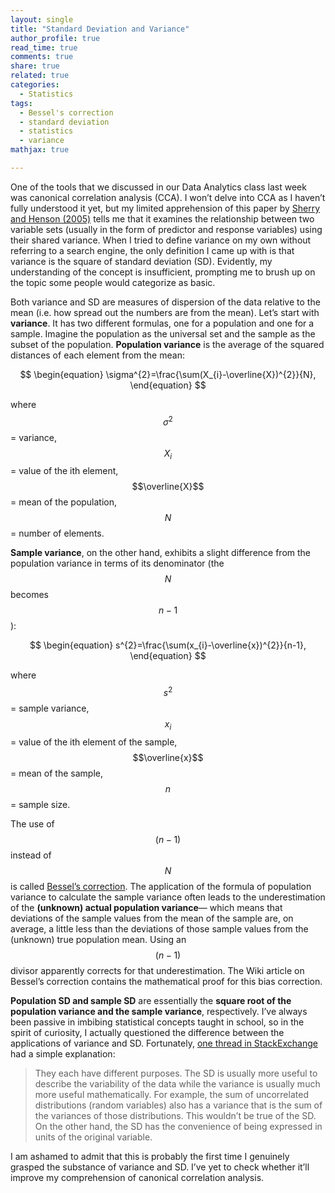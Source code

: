 ```yaml
---
layout: single
title: "Standard Deviation and Variance"
author_profile: true
read_time: true
comments: true
share: true
related: true
categories:
  - Statistics
tags:
  - Bessel's correction
  - standard deviation
  - statistics
  - variance
mathjax: true

---
```


One of the tools that we discussed in our Data Analytics class last week was canonical correlation analysis (CCA). I won’t delve into CCA as I haven’t fully understood it yet, but my limited apprehension of this paper by <a href="http://www.tandfonline.com/doi/abs/10.1207/s15327752jpa8401_09">Sherry and Henson (2005)</a> tells me that it examines the relationship between two variable sets (usually in the form of predictor and response variables) using their shared variance. When I tried to define variance on my own without referring to a search engine, the only definition I came up with is that variance is the square of standard deviation (SD). Evidently, my understanding of the concept is insufficient, prompting me to brush up on the topic some people would categorize as basic.

<!-- readmore -->

Both variance and SD are measures of dispersion of the data relative to the mean (i.e. how spread out the numbers are from the mean). Let’s start with <b>variance</b>. It has two different formulas, one for a population and one for a sample. Imagine the population as the universal set and the sample as the subset of the population. <b>Population variance</b> is the average of the squared distances of each element from the mean:

$$
\begin{equation}
\sigma^{2}=\frac{\sum(X_{i}-\overline{X})^{2}}{N},
\end{equation}
$$

where $$\sigma^{2}$$ = variance, $$X_{i}$$ = value of the ith element, $$\overline{X}$$ = mean of the population, $$N$$ = number of elements.

<b>Sample variance</b>, on the other hand, exhibits a slight difference from the population variance in terms of its denominator (the $$N$$ becomes $$n-1$$):

$$
\begin{equation}
s^{2}=\frac{\sum(x_{i}-\overline{x})^{2}}{n-1},
\end{equation}
$$

where $$s^{2}$$ = sample variance, $$x_{i}$$ = value of the ith element of the sample, $$\overline{x}$$ = mean of the sample, $$n$$ = sample size.

The use of $$(n-1)$$ instead of $$N$$ is called <a href="https://en.wikipedia.org/wiki/Bessel%27s_correction">Bessel’s correction</a>. The application of the formula of population variance to calculate the sample variance often leads to the underestimation of the <b>(unknown) actual population variance</b>— which means that deviations of the sample values from the mean of the sample are, on average, a little less than the deviations of those sample values from the (unknown) true population mean. Using an $$(n-1)$$ divisor apparently corrects for that underestimation. The Wiki article on Bessel’s correction contains the mathematical proof for this bias correction.

<b>Population SD and sample SD</b> are essentially the <b>square root of the population variance and the sample variance</b>, respectively. I’ve always been passive in imbibing statistical concepts taught in school, so in the spirit of curiosity, I actually questioned the difference between the applications of variance and SD. Fortunately, <a href="https://stats.stackexchange.com/questions/35123/whats-the-difference-between-variance-and-standard-deviation">one thread in StackExchange</a> had a simple explanation:

>They each have different purposes. The SD is usually more useful to describe the variability of the data while the variance is usually much more useful mathematically. For example, the sum of uncorrelated distributions (random variables) also has a variance that is the sum of the variances of those distributions. This wouldn’t be true of the SD. On the other hand, the SD has the convenience of being expressed in units of the original variable.

I am ashamed to admit that this is probably the first time I genuinely grasped the substance of variance and SD. I’ve yet to check whether it’ll improve my comprehension of canonical correlation analysis.
